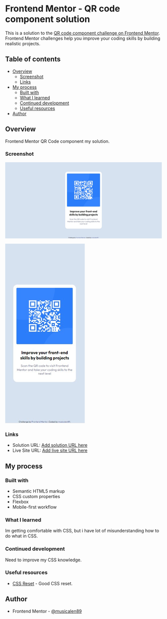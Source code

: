 # Frontend Mentor - QR code component solution

This is a solution to the [QR code component challenge on Frontend Mentor](https://www.frontendmentor.io/challenges/qr-code-component-iux_sIO_H). Frontend Mentor challenges help you improve your coding skills by building realistic projects. 

## Table of contents

- [Overview](#overview)
  - [Screenshot](#screenshot)
  - [Links](#links)
- [My process](#my-process)
  - [Built with](#built-with)
  - [What I learned](#what-i-learned)
  - [Continued development](#continued-development)
  - [Useful resources](#useful-resources)
- [Author](#author)



## Overview

 Frontend Mentor QR Code component my solution.

### Screenshot

![Desktop Screenshot](screenshot.jpg)

![Mobile Screenshot](mobile-screenshot.jpg)

### Links

- Solution URL: [Add solution URL here](https://github.com/musicalen89/QR-Code-Component)
- Live Site URL: [Add live site URL here](https://freeweb.t-2.net/musicalen89/QR-Code-Component/index.html)

## My process

### Built with

- Semantic HTML5 markup
- CSS custom properties
- Flexbox
- Mobile-first workflow

### What I learned

Im getting comfortable with CSS, but i have lot of misunderstanding how to do what in CSS.

### Continued development

Need to improve my CSS knowledge.


### Useful resources

- [CSS Reset](https://github.com/elad2412/the-new-css-reset) - Good CSS reset.

## Author

- Frontend Mentor - [@musicalen89](https://www.frontendmentor.io/profile/ymusicalen89)
